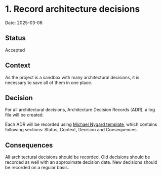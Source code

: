 # 1.  Record architecture decisions

Date: 2025-03-06

## Status

Accepted

## Context

As the project is a sandbox with many architectural decisions, it is necessary to save all of them in one place.

## Decision

For all architectural decisions, Architecture Decision Records (ADR), a log file will be created.

Each ADR will be recorded using [Michael Nygard template](http://thinkrelevance.com/blog/2011/11/15/documenting-architecture-decisions), which contains following sections: Status, Context, Decision and Consequences.

## Consequences

All architectural decisions should be recorded. Old decisions should be recorded as well with an approximate decision date. New decisions should be recorded on a regular basis.